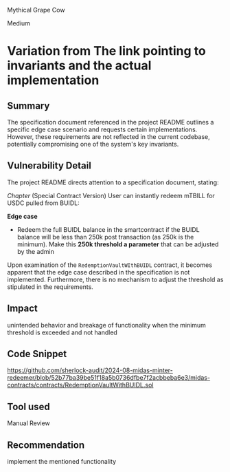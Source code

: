 Mythical Grape Cow

Medium

# Variation from The link pointing to invariants and the actual implementation

## Summary
The specification document referenced in the project README outlines a specific edge case scenario and requests certain implementations. However, these requirements are not reflected in the current codebase, potentially compromising one of the system's key invariants.
## Vulnerability Detail
The project README directs attention to a specification document, stating:

_Chapter_ (Special Contract Version) User can instantly redeem mTBILL for USDC pulled from BUIDL: 

**Edge case**

- Redeem the full BUIDL balance in the smartcontract if the BUIDL balance will be less than 250k post transaction (as 250k is the minimum). Make this **250k threshold a parameter** that can be adjusted by the admin

Upon examination of the `RedemptionVaultWIthBUIDL` contract, it becomes apparent that the edge case described in the specification is not implemented. Furthermore, there is no mechanism to adjust the threshold as stipulated in the requirements.
## Impact
unintended behavior and breakage of functionality when the minimum threshold is exceeded and not handled
## Code Snippet
https://github.com/sherlock-audit/2024-08-midas-minter-redeemer/blob/52b77ba39be51f18a5b0736dfbe7f2acbbeba6e3/midas-contracts/contracts/RedemptionVaultWithBUIDL.sol
## Tool used

Manual Review

## Recommendation
implement the mentioned functionality